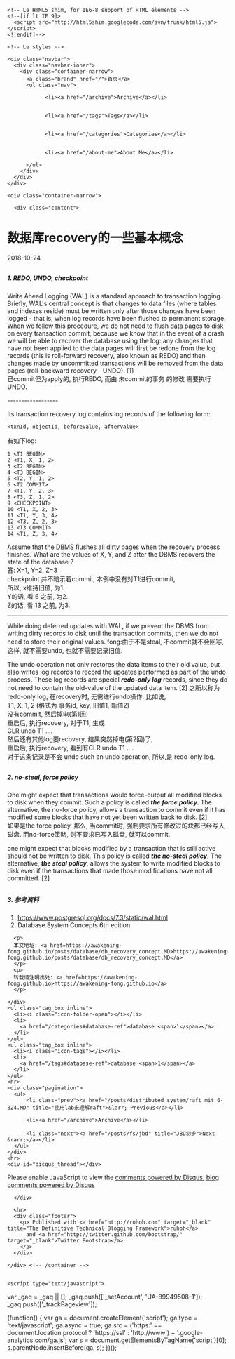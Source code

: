 <!DOCTYPE html>
<html lang="en">
  <head>
    <meta charset="utf-8">
    <title>数据库recovery的一些基本概念</title>
    <meta name="viewport" content="width=device-width, initial-scale=1.0">
    <meta name="author" content="awaken_ing">

    <!-- Le HTML5 shim, for IE6-8 support of HTML elements -->
    <!--[if lt IE 9]>
      <script src="http://html5shim.googlecode.com/svn/trunk/html5.js"></script>
    <![endif]-->

    <!-- Le styles -->
<link href='/assets/stylesheets/bootstrap.min-cda5ce8bd759b8186e71e4929410abbf.css' type='text/css' rel='stylesheet' media='all'>
<link href='/assets/stylesheets/style-e81fa375b231bedf6cb2dbc6653570cc.css' type='text/css' rel='stylesheet' media='all'>
<link href='/assets/stylesheets/google_prettify/sons-of-obsidian-afb0925bfa2d994f17dab93e13fbf999.css' type='text/css' rel='stylesheet' media='all'>
    <!-- Le fav and touch icons -->
  <!-- Update these with your own images
    <link rel="shortcut icon" href="images/favicon.ico">
    <link rel="apple-touch-icon" href="images/apple-touch-icon.png">
    <link rel="apple-touch-icon" sizes="72x72" href="images/apple-touch-icon-72x72.png">
    <link rel="apple-touch-icon" sizes="114x114" href="images/apple-touch-icon-114x114.png">
  -->
  </head>

  <body>

    <div class="navbar">
      <div class="navbar-inner">
        <div class="container-narrow">
          <a class="brand" href="/">首页</a>
          <ul class="nav">
              
                <li><a href="/archive">Archive</a></li>
              
              
                <li><a href="/tags">Tags</a></li>
              
              
                <li><a href="/categories">Categories</a></li>
              
              
                <li><a href="/about-me">About Me</a></li>
              
          </ul>
        </div>
      </div>
    </div>

    <div class="container-narrow">

      <div class="content">
        
<div class="page-header">
  <h1>数据库recovery的一些基本概念 </h1>
</div>

<div class="row-fluid post-full">
  <div class="span12">
    <div class="date">
      <span>2018-10-24</strong>
    </div>
    <div class="content">
      <h2 id="toc_0"><h5>1. REDO, UNDO, checkpoint</h4></h2>

<p>Write Ahead Logging (WAL) is a standard approach to transaction logging.  Briefly, WAL&#39;s central concept is that changes to data files (where tables and indexes reside) must be written only after those changes have been logged - that is, when log records have been flushed to permanent storage. When we follow this procedure, we do not need to flush data pages to disk on every transaction commit, because we know that in the event of a crash we will be able to recover the database using the log: any changes that have not been applied to the data pages will first be redone from the log records (this is roll-forward recovery, also known as REDO) and then changes made by uncommitted transactions will be removed from the data pages (roll-backward recovery - UNDO).  [1]<br>
已commit但为apply的, 执行REDO, 而由 未commit的事务 的修改 需要执行UNDO.   </p>

<p>------------------ </p>

<p>Its transaction recovery log contains log records of the following form:<br>
<code>
&lt;txnId, objectId, beforeValue, afterValue&gt;
</code></p>

<p>有如下log:</p>

<pre><code>1 &lt;T1 BEGIN&gt;
2 &lt;T1, X, 1, 2&gt;
3 &lt;T2 BEGIN&gt;
4 &lt;T3 BEGIN&gt;
5 &lt;T2, Y, 1, 2&gt;
6 &lt;T2 COMMIT&gt;
7 &lt;T1, Y, 2, 3&gt;
8 &lt;T3, Z, 1, 2&gt;
9 &lt;CHECKPOINT&gt;
10 &lt;T1, X, 2, 3&gt;
11 &lt;T1, Y, 3, 4&gt;
12 &lt;T3, Z, 2, 3&gt;
13 &lt;T3 COMMIT&gt;
14 &lt;T1, Z, 3, 4&gt;
</code></pre>

<p>Assume that the DBMS flushes all dirty pages when the recovery process finishes. What are the values of X, Y, and Z after the DBMS recovers the state of the database ?<br>
答: X=1, Y=2, Z=3<br>
checkpoint 并不暗示着commit, 本例中没有对T1进行commit,<br>
所以, x维持旧值, 为1.<br>
Y的话, 看 6 <T2 COMMIT> 之前, 为2.<br>
Z的话, 看 13 <T3 COMMIT>之前, 为3.  </p>

<hr>

<p>While doing deferred updates with WAL, if we prevent the DBMS from writing dirty records to disk until the transaction commits, then we do not need to store their original values.
fong:由于不是steal, 不commit就不会回写, 这样, 就不需要undo, 也就不需要记录旧值.</p>

<p>The undo operation not only restores the data items to their old value,
but also writes log records to record the updates performed as part of the undo process. These log records are special <strong><em>redo-only log</em></strong> records, since they do not need to contain the old-value of the updated data item. [2]
之所以称为 redo-only log, 在recovery时, 无需进行undo操作.
比如说,<br>
T1, X, 1, 2  (格式为 事务id, key, 旧值1, 新值2)<br>
没有commit, 然后掉电(第1回)<br>
重启后, 执行recovery, 对于T1, 生成<br>
CLR undo T1 ....<br>
然后还有其他log要recovery, 结果突然掉电(第2回)了,<br>
重启后, 执行recovery, 看到有CLR undo T1 ....<br>
对于这条记录是不会 undo such an undo operation, 所以,是 redo-only log.</p>

<h2 id="toc_1"><h5>2. no-steal, force policy</h4></h2>

<p>One might expect that transactions would force-output all modified blocks to disk when they commit. Such a policy is called <strong><em>the force policy</em></strong>. The alternative, the no-force policy, allows a transaction to commit even if it has modified some blocks that have not yet been written back to disk. [2]<br>
如果是the force policy, 那么, 当commit时, 强制要求所有修改过的块都已经写入磁盘. 而no-force策略, 则不要求已写入磁盘, 就可以commit.  </p>

<p>one might expect that blocks modified by a transaction that is still active should not be written to disk. This policy is called <strong><em>the no-steal policy</em></strong>. The alternative, <strong><em>the steal policy</em></strong>, allows the system to write modified blocks to disk even if the transactions that made those modifications have not all committed. [2]  </p>

<h2 id="toc_2"><h5>3. 参考资料</h4></h2>

<ol>
<li><a href="https://www.postgresql.org/docs/7.3/static/wal.html">https://www.postgresql.org/docs/7.3/static/wal.html</a></li>
<li>Database System Concepts 6th edition</li>
</ol>

	  <p>
	  本文地址: <a href=https://awakening-fong.github.io/posts/database/db_recovery_concept.MD>https://awakening-fong.github.io/posts/database/db_recovery_concept.MD</a>
	  </p>
	  <p>
	  转载请注明出处: <a href=https://awakening-fong.github.io>https://awakening-fong.github.io</a>
	  </p>
	  
    </div>
    <ul class="tag_box inline">
      <li><i class="icon-folder-open"></i></li>
      <li>
        <a href="/categories#database-ref">database <span>1</span></a>
      </li>
    </ul>
    <ul class="tag_box inline">
      <li><i class="icon-tags"></i></li>
      <li>
        <a href="/tags#database-ref">database <span>1</span></a>
      </li>
    </ul>
    <hr>
    <div class="pagination">
      <ul>
          <li class="prev"><a href="/posts/distributed_system/raft_mit_6-824.MD" title="使用lab来理解raft">&larr; Previous</a></li>

          <li><a href="/archive">Archive</a></li>

          <li class="next"><a href="/posts/fs/jbd" title="JBD初步">Next &rarr;</a></li>
      </ul>
    </div>
    <hr>
    <div id="disqus_thread"></div>
<script>
    var disqus_developer = 1;
    var disqus_shortname = 'awakening-fong'; // required: replace example with your forum shortname
    /* * * DON'T EDIT BELOW THIS LINE * * */
    (function() {
        var dsq = document.createElement('script'); dsq.type = 'text/javascript'; dsq.async = true;
        dsq.src = '//' + disqus_shortname + '.disqus.com/embed.js';
        (document.getElementsByTagName('head')[0] || document.getElementsByTagName('body')[0]).appendChild(dsq);
    })();
</script>
<noscript>Please enable JavaScript to view the <a href="http://disqus.com/?ref_noscript">comments powered by Disqus.</a></noscript>
<a href="http://disqus.com" class="dsq-brlink">blog comments powered by <span class="logo-disqus">Disqus</span></a>

  </div>
</div>


      </div>

      <hr>
      <div class="footer">
        <p> Published with <a href="http://ruhoh.com" target="_blank" title="The Definitive Technical Blogging Framework">ruhoh</a>
          and <a href="http://twitter.github.com/bootstrap/" target="_blank">Twitter Bootstrap</a>
        </p>
      </div>

    </div> <!-- /container -->

    
    <script type="text/javascript">

  var _gaq = _gaq || [];
  _gaq.push(['_setAccount', 'UA-89949508-1']);
  _gaq.push(['_trackPageview']);
  

  (function() {
    var ga = document.createElement('script'); ga.type = 'text/javascript'; ga.async = true;
    ga.src = ('https:' == document.location.protocol ? 'https://ssl' : 'http://www') + '.google-analytics.com/ga.js';
    var s = document.getElementsByTagName('script')[0]; s.parentNode.insertBefore(ga, s);
  })();

</script>


    
  </body>
</html>
